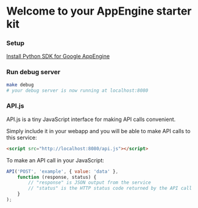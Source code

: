 # Welcome to your AppEngine starter kit

### Setup

[Install Python SDK for Google AppEngine](https://developers.google.com/appengine/downloads)

### Run debug server

```sh
make debug
# your debug server is now running at localhost:8080
```

### API.js

API.js is a tiny JavaScript interface for making API calls convenient.

Simply include it in your webapp and you will be able to make API calls to this service:

```html
<script src="http://localhost:8080/api.js"></script>
```

To make an API call in your JavaScript:

```js
API('POST', 'example', { value: 'data' },
    function (response, status) {
        // "response" is JSON output from the service
        // "status" is the HTTP status code returned by the API call
    }
);
```
